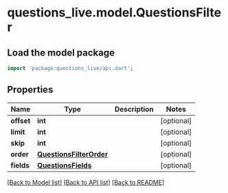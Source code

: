 # questions_live.model.QuestionsFilter

## Load the model package
```dart
import 'package:questions_live/api.dart';
```

## Properties
Name | Type | Description | Notes
------------ | ------------- | ------------- | -------------
**offset** | **int** |  | [optional] 
**limit** | **int** |  | [optional] 
**skip** | **int** |  | [optional] 
**order** | [**QuestionsFilterOrder**](QuestionsFilterOrder.md) |  | [optional] 
**fields** | [**QuestionsFields**](QuestionsFields.md) |  | [optional] 

[[Back to Model list]](../README.md#documentation-for-models) [[Back to API list]](../README.md#documentation-for-api-endpoints) [[Back to README]](../README.md)


